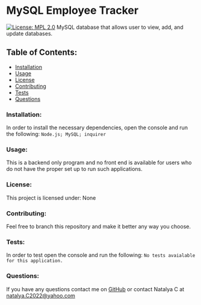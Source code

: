 # MySQL Employee Tracker  
[![License: MPL 2.0](https://img.shields.io/badge/License-MPL_2.0-brightgreen.svg)](https://opensource.org/licenses/MPL-2.0)
MySQL database that allows user to view, add, and update databases.
## Table of Contents:
* [Installation](#install)
* [Usage](#usage)
* [License](#license)
* [Contributing](#contribute)
* [Tests](#tests)
* [Questions](#questions)
### Installation:
In order to install the necessary dependencies, open the console and run the following:
```Node.js; MySQL; inquirer```
### Usage:
This is a backend only program and no front end is available for users who do not have the proper set up to run such applications.
### License:
This project is licensed under:
None
### Contributing:
Feel free to branch this repository and make it better any way you choose.
### Tests:
In order to test open the console and run the following:
```No tests avaialable for this application.```
### Questions:
If you have any questions contact me on [GitHub](https://github.com/natalyaCo) or contact 
Natalya C at natalya.C2022@yahoo.com  
 